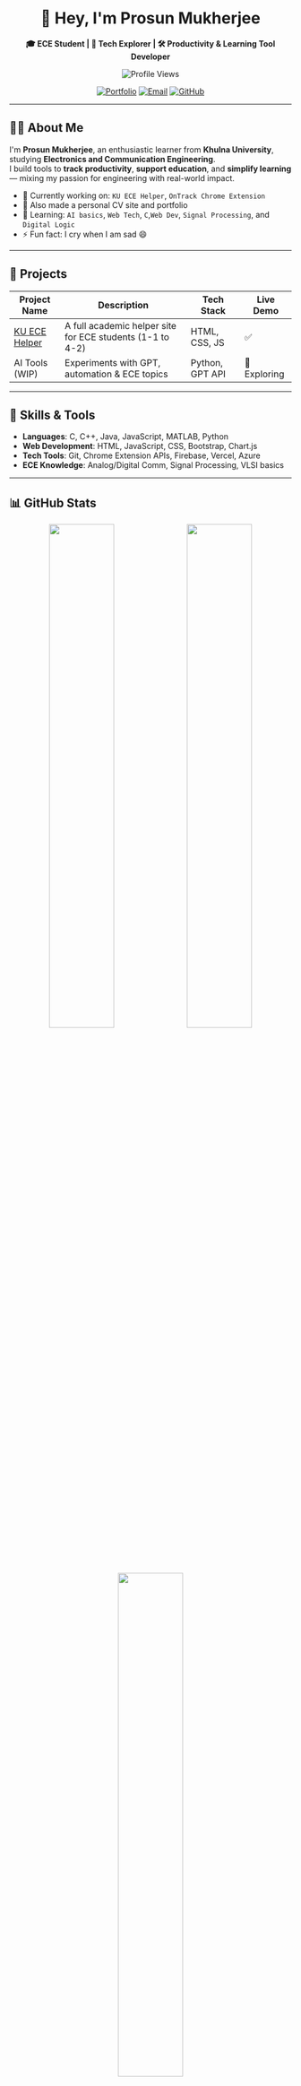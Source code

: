 <div align="center">

# 👋 Hey, I'm Prosun Mukherjee

**🎓 ECE Student | 🧠 Tech Explorer | 🛠️ Productivity & Learning Tool Developer**

![Profile Views](https://komarev.com/ghpvc/?username=ProsunMukherjee&label=Profile%20Views&color=0e75b6&style=flat)

[![Portfolio](https://img.shields.io/badge/🎯_KU_ECE_Helper-Building_for_Students-0f172a?style=for-the-badge)](http://itsprosun.me/)
[![Email](https://img.shields.io/badge/📫_Email-me-orange?style=for-the-badge)](mailto:prosunsajal123@gmail.com)
[![GitHub](https://img.shields.io/github/followers/ProsunMukherjee?label=Follow&style=social)](https://github.com/Prosunsajal4)

</div>

---

## 🧑‍💻 About Me

I'm **Prosun Mukherjee**, an enthusiastic learner from **Khulna University**, studying **Electronics and Communication Engineering**.  
I build tools to **track productivity**, **support education**, and **simplify learning** — mixing my passion for engineering with real-world impact.

- 🔭 Currently working on: `KU ECE Helper`, `OnTrack Chrome Extension`
- 💖 Also made a personal CV site and portfolio
- 🌱 Learning: `AI basics`, `Web Tech`, `C`,`Web Dev`, `Signal Processing`, and `Digital Logic`
- ⚡ Fun fact: I cry when I am sad 😄

---

## 🚀 Projects

| Project Name | Description | Tech Stack | Live Demo |
|--------------|-------------|------------|-----------|
| [KU ECE Helper](http://itsprosun.me/KU-ECE-HELPER/) | A full academic helper site for ECE students (1-1 to 4-2) | HTML, CSS, JS | ✅ |
| AI Tools (WIP) | Experiments with GPT, automation & ECE topics | Python, GPT API | 🔬 Exploring |

---

## 🧰 Skills & Tools

- **Languages**: C, C++, Java, JavaScript, MATLAB, Python 
- **Web Development**: HTML, JavaScript, CSS, Bootstrap, Chart.js
- **Tech Tools**: Git, Chrome Extension APIs, Firebase, Vercel, Azure
- **ECE Knowledge**: Analog/Digital Comm, Signal Processing, VLSI basics

---

## 📊 GitHub Stats

<div align="center">

<img src="https://github-readme-stats.vercel.app/api?username=Prosunsajal4&show_icons=true&theme=tokyonight&hide_border=true" width="48%" />
<img src="https://github-readme-streak-stats.herokuapp.com/?user=Prosunsajal4&theme=tokyonight&hide_border=true" width="48%" />
<img src="https://github-readme-stats.vercel.app/api/top-langs/?username=Prosunsajal4&layout=compact&theme=tokyonight&hide_border=true" width="48%" />

</div>

---

## 📫 Connect With Me

- 📬 Email: [prosunsajal123@gmail.com](mailto:prosunsajal123@gmail.com)
- 🌐 Portfolio: [Prosun](http://itsprosun.me)
- 🧠 Want to collaborate on study tools or learning platforms? Ping me!

---

<div align="center">

**“Learning by building. Helping by sharing.”**  
Made with ❤️ by **Prosun Mukherjee**

</div>
